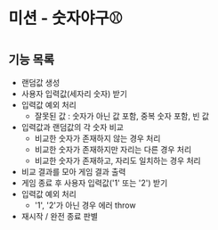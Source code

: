 # 미션 - 숫자야구⚾

## 기능 목록

- 랜덤값 생성
- 사용자 입력값(세자리 숫자) 받기
- 입력값 예외 처리
  - 잘못된 값 : 숫자가 아닌 값 포함, 중복 숫자 포함, 빈 값
- 입력값과 랜덤값의 각 숫자 비교
  - 비교한 숫자가 존재하지 않는 경우 처리
  - 비교한 숫자가 존재하지만 자리는 다른 경우 처리
  - 비교한 숫자가 존재하고, 자리도 일치하는 경우 처리
- 비교 결과를 모아 게임 결과 출력
- 게임 종료 후 사용자 입력값('1' 또는 '2') 받기
- 입력값 예외 처리
  - '1', '2'가 아닌 경우 에러 throw
- 재시작 / 완전 종료 판별